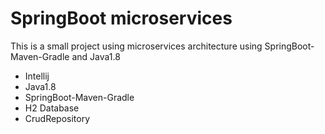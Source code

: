 # SpringBoot microservices

This is a small project using microservices architecture using SpringBoot-Maven-Gradle and Java1.8

* Intellij
* Java1.8
* SpringBoot-Maven-Gradle
* H2 Database
* CrudRepository
